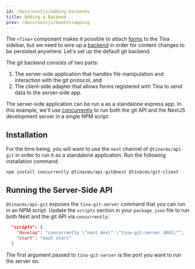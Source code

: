 ```yaml
---
id: /docs/nextjs/adding-backends
title: Adding a Backend
prev: /docs/nextjs/bootstrapping
---
```


The `<Tina>` component makes it possible to attach [forms](../concepts/forms.md) to the Tina sidebar, but we need to wire up a [backend](../concepts/backends.md) in order for content changes to be persisted anywhere. Let's set up the default git backend.

The git backend consists of two parts:

1. The server-side application that handles file manipulation and interaction with the git protocol, and
2. The client-side adapter that allows forms registered with Tina to send data to the server-side app.

The server-side application can be run a as a standalone express app. In this example, we'll use [concurrently](https://www.npmjs.com/package/concurrently) to run both the git API and the NextJS development server in a single NPM script.

## Installation

For the time being, you will want to use the `next` channel of `@tinacms/api-git` in order to run it as a standalone application. Run the following installation command:

```
npm install concurrently @tinacms/api-git@next @tinacms/git-client
```

## Running the Server-Side API

`@tinacms/api-git` exposes the `tina-git-server` command that you can run in an NPM script. Update the `scripts` section in your `package.json` file to run both Next and the git API via `concurrently`:

```json
  "scripts": {
    "develop": "concurrently \"next dev\" \"tina-git-server 3001\"",
    "start": "next start"
  }
```

The first argument passed to `tina-git-server` is the port you want to run the server on.
